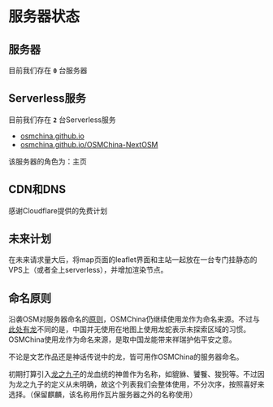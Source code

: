 # 服务器状态

## 服务器

目前我们存在 **```0```** 台服务器

## Serverless服务

目前我们存在 **```2```** 台Serverless服务

+ [osmchina.github.io](osmchina.github.io)
+ [osmchina.github.io/OSMChina-NextOSM](osmchina.github.io/OSMChina-NextOSM)

该服务器的角色为：主页

## CDN和DNS

感谢Cloudflare提供的免费计划

## 未来计划

在未来请求量大后，将map页面的leaflet界面和主站一起放在一台专门挂静态的VPS上（或者全上serverless），并增加渲染节点。

## 命名原则

沿袭OSM对服务器命名的[原则](https://wiki.openstreetmap.org/wiki/Servers/Name_Ideas)，OSMChina仍继续使用龙作为命名来源。不过与[此处有龙](https://zh.wikipedia.org/wiki/%E6%AD%A4%E8%99%95%E6%9C%89%E9%BE%8D)不同的是，中国并无使用在地图上使用龙蛇表示未探索区域的习惯。OSMChina使用龙作为命名来源，是取中国龙能带来祥瑞护佑平安之意。

不论是文艺作品还是神话传说中的龙，皆可用作OSMChina的服务器命名。

初期打算引入[龙之九子](https://zh.wikipedia.org/wiki/%E9%BE%99%E7%94%9F%E4%B9%9D%E5%AD%90)的龙血统的神兽作为名称，如貔貅、饕餮、狻猊等。不过因为龙之九子的定义从未明确，故这个列表我们会整体使用，不分次序，按照喜好来选择。（保留麒麟，该名称用作瓦片服务器之外的名称使用）

